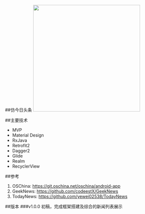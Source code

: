 ##仿今日头条
<img src="https://github.com/hello2mao/Focus/raw/master/captures/device-2017-03-12-210517.png" width="350">

##主要技术
* MVP
* Material Design
* RxJava
* Retrofit2
* Dagger2
* Glide
* Realm
* RecyclerView

##参考
1. OSChina: https://git.oschina.net/oschina/android-app
2. GeekNews: https://github.com/codeestX/GeekNews
3. TodayNews: https://github.com/yewei02538/TodayNews

##版本
###v1.0.0
初稿，完成框架搭建及综合的新闻列表展示